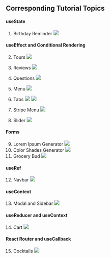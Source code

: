 ## Corresponding Tutorial Topics

#### useState

1. Birthday Reminder
![](./Images/birthdays.png)

#### useEffect and Conditional Rendering

2. Tours
![](./Images/tours.png)

3. Reviews
![](./Images/reviews.png)

4. Questions
![](./Images/accordion.png)

5. Menu
![](./Images/menu.png)

6. Tabs
![](./Images/tabs.png)
![](./Images/tabs2.png)

7. Stripe Menu
![](./Images/stripe.png)
8. Slider
![](./Images/slider.png)

#### Forms

9. Lorem Ipsum Generator
![](./Images/lorem.png)
10. Color Shades Generator
![](./Images/color-generator.png)
11. Grocery Bud
![](./Images/grocery-bud.png)
#### useRef

12. Navbar
![](./Images/navbar.png)
#### useContext

13. Modal and Sidebar
![](./Images/sidebar-modal.png)
#### useReducer and useContext

14. Cart
![](./Images/cart.png)
#### React Router and useCallback

15. Cocktails
![](./Images/cocktails.png)
